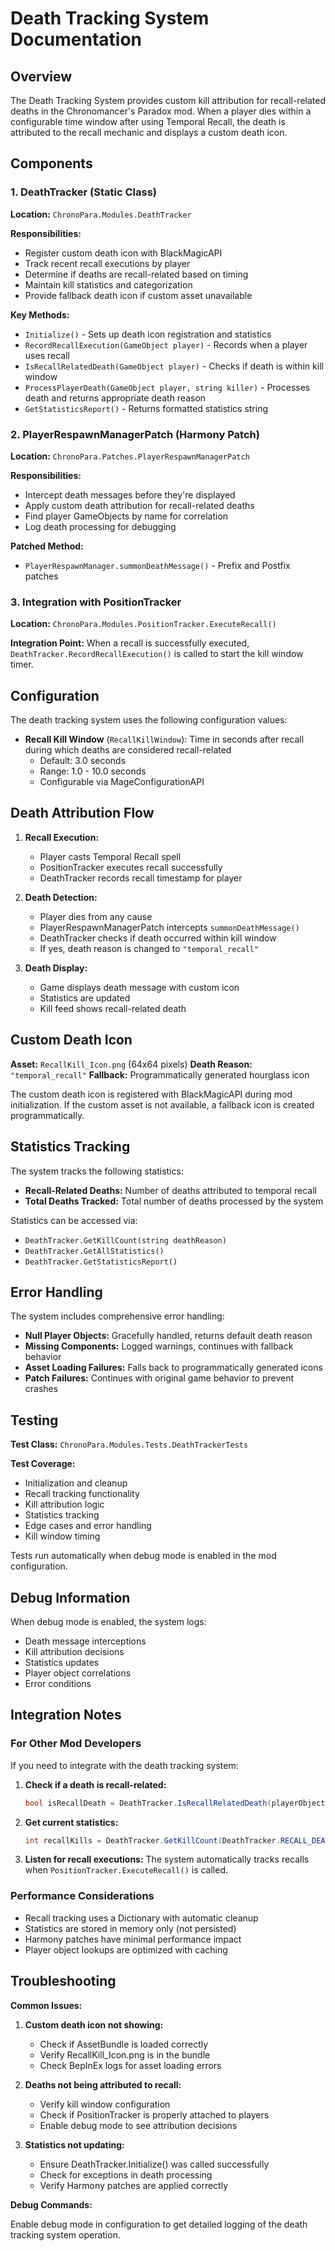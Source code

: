 # Death Tracking System Documentation

## Overview

The Death Tracking System provides custom kill attribution for recall-related deaths in the Chronomancer's Paradox mod. When a player dies within a configurable time window after using Temporal Recall, the death is attributed to the recall mechanic and displays a custom death icon.

## Components

### 1. DeathTracker (Static Class)
**Location:** `ChronoPara.Modules.DeathTracker`

**Responsibilities:**
- Register custom death icon with BlackMagicAPI
- Track recent recall executions by player
- Determine if deaths are recall-related based on timing
- Maintain kill statistics and categorization
- Provide fallback death icon if custom asset unavailable

**Key Methods:**
- `Initialize()` - Sets up death icon registration and statistics
- `RecordRecallExecution(GameObject player)` - Records when a player uses recall
- `IsRecallRelatedDeath(GameObject player)` - Checks if death is within kill window
- `ProcessPlayerDeath(GameObject player, string killer)` - Processes death and returns appropriate death reason
- `GetStatisticsReport()` - Returns formatted statistics string

### 2. PlayerRespawnManagerPatch (Harmony Patch)
**Location:** `ChronoPara.Patches.PlayerRespawnManagerPatch`

**Responsibilities:**
- Intercept death messages before they're displayed
- Apply custom death attribution for recall-related deaths
- Find player GameObjects by name for correlation
- Log death processing for debugging

**Patched Method:**
- `PlayerRespawnManager.summonDeathMessage()` - Prefix and Postfix patches

### 3. Integration with PositionTracker
**Location:** `ChronoPara.Modules.PositionTracker.ExecuteRecall()`

**Integration Point:**
When a recall is successfully executed, `DeathTracker.RecordRecallExecution()` is called to start the kill window timer.

## Configuration

The death tracking system uses the following configuration values:

- **Recall Kill Window** (`RecallKillWindow`): Time in seconds after recall during which deaths are considered recall-related
  - Default: 3.0 seconds
  - Range: 1.0 - 10.0 seconds
  - Configurable via MageConfigurationAPI

## Death Attribution Flow

1. **Recall Execution:**
   - Player casts Temporal Recall spell
   - PositionTracker executes recall successfully
   - DeathTracker records recall timestamp for player

2. **Death Detection:**
   - Player dies from any cause
   - PlayerRespawnManagerPatch intercepts `summonDeathMessage()`
   - DeathTracker checks if death occurred within kill window
   - If yes, death reason is changed to `"temporal_recall"`

3. **Death Display:**
   - Game displays death message with custom icon
   - Statistics are updated
   - Kill feed shows recall-related death

## Custom Death Icon

**Asset:** `RecallKill_Icon.png` (64x64 pixels)
**Death Reason:** `"temporal_recall"`
**Fallback:** Programmatically generated hourglass icon

The custom death icon is registered with BlackMagicAPI during mod initialization. If the custom asset is not available, a fallback icon is created programmatically.

## Statistics Tracking

The system tracks the following statistics:

- **Recall-Related Deaths:** Number of deaths attributed to temporal recall
- **Total Deaths Tracked:** Total number of deaths processed by the system

Statistics can be accessed via:
- `DeathTracker.GetKillCount(string deathReason)`
- `DeathTracker.GetAllStatistics()`
- `DeathTracker.GetStatisticsReport()`

## Error Handling

The system includes comprehensive error handling:

- **Null Player Objects:** Gracefully handled, returns default death reason
- **Missing Components:** Logged warnings, continues with fallback behavior
- **Asset Loading Failures:** Falls back to programmatically generated icons
- **Patch Failures:** Continues with original game behavior to prevent crashes

## Testing

**Test Class:** `ChronoPara.Modules.Tests.DeathTrackerTests`

**Test Coverage:**
- Initialization and cleanup
- Recall tracking functionality
- Kill attribution logic
- Statistics tracking
- Edge cases and error handling
- Kill window timing

Tests run automatically when debug mode is enabled in the mod configuration.

## Debug Information

When debug mode is enabled, the system logs:
- Death message interceptions
- Kill attribution decisions
- Statistics updates
- Player object correlations
- Error conditions

## Integration Notes

### For Other Mod Developers

If you need to integrate with the death tracking system:

1. **Check if a death is recall-related:**
   ```csharp
   bool isRecallDeath = DeathTracker.IsRecallRelatedDeath(playerObject);
   ```

2. **Get current statistics:**
   ```csharp
   int recallKills = DeathTracker.GetKillCount(DeathTracker.RECALL_DEATH_REASON);
   ```

3. **Listen for recall executions:**
   The system automatically tracks recalls when `PositionTracker.ExecuteRecall()` is called.

### Performance Considerations

- Recall tracking uses a Dictionary with automatic cleanup
- Statistics are stored in memory only (not persisted)
- Harmony patches have minimal performance impact
- Player object lookups are optimized with caching

## Troubleshooting

**Common Issues:**

1. **Custom death icon not showing:**
   - Check if AssetBundle is loaded correctly
   - Verify RecallKill_Icon.png is in the bundle
   - Check BepInEx logs for asset loading errors

2. **Deaths not being attributed to recall:**
   - Verify kill window configuration
   - Check if PositionTracker is properly attached to players
   - Enable debug mode to see attribution decisions

3. **Statistics not updating:**
   - Ensure DeathTracker.Initialize() was called successfully
   - Check for exceptions in death processing
   - Verify Harmony patches are applied correctly

**Debug Commands:**

Enable debug mode in configuration to get detailed logging of the death tracking system operation.